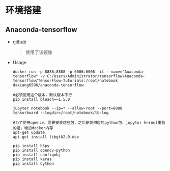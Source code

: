 # 环境搭建
## Anaconda-tensorflow
* [github](https://github.com/daxiang6506/tensorflow/tree/master/Anaconda-tensorflow)
  >使用了该镜像
* Usage
  ```
  docker run -p 8888:8888 -p 6006:6006 -it --name="Anaconda-tensorflow" -v C:/Users/Administrator/tensorflow\Anaconda-tensorflow/TensorFlow-Tutorials:/root/notebook daxiang6506/anaconda-tensorflow

  #必须使用这个版本，默认版本不行
  pip install bleach==1.5.0
  
  jupyter notebook --ip=* --allow-root --port=8888
  tensorboard --logdir=/root/notebook/tb-log
  
  #为了使用opencv，需要安装这些包，之后安装相应的python包，jupytor kernel重启的话，增加docker内存
  apt-get update
  apt-get install libgtk2.0-dev
  
  pip install h5py
  pip install opencv-python
  pip install configobj
  pip install keras
  pip install Cython
  ```